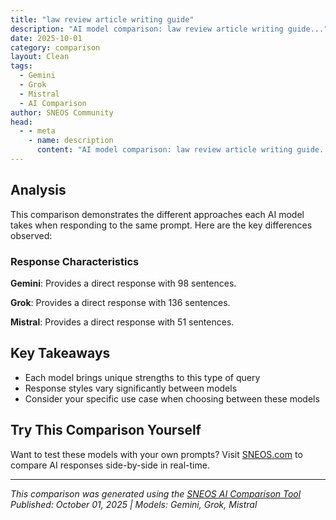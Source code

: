 ```yaml
---
title: "law review article writing guide"
description: "AI model comparison: law review article writing guide..."
date: 2025-10-01
category: comparison
layout: Clean
tags:
  - Gemini
  - Grok
  - Mistral
  - AI Comparison
author: SNEOS Community
head:
  - - meta
    - name: description
      content: "AI model comparison: law review article writing guide..."
---
```


<ChatComparison
  title="law review article writing guide"
  prompt="law review article writing guide"
  :responses='{
    "Gemini": "## Law Review Article Writing Guide: From Idea to Publication\n\nWriting a law review article is a significant undertaking, but with careful planning, research, and execution, it can be a rewarding experience. This guide provides a comprehensive overview of the process, from initial brainstorming to final submission.\n\n**I. Pre-Writing: Idea Generation and Topic Selection**\n\n*   **Identify Your Passion and Expertise:** What areas of law truly interest you? What are you knowledgeable about?  Choosing a topic you\u0027re passionate about will make the writing process more enjoyable and lead to a more compelling piece.\n*   **Identify a Problem or Gap:** Law review articles aim to contribute something new to legal scholarship.  Ask yourself:\n    *   Is there a conflict in the case law?\n    *   Is a particular legal issue inadequately addressed by existing scholarship?\n    *   Is there a novel argument that could be made about a legal doctrine?\n    *   Are there unintended consequences of a particular law or policy?\n    *   Is there a legal issue that is ripe for analysis due to recent events (e.g., a new Supreme Court case, a change in legislation)?\n*   **Specificity is Key:** Avoid topics that are too broad. Instead of writing about \u0022Constitutional Law,\u0022 consider a more focused topic like \u0022The Fourth Amendment Implications of Geofencing Warrants.\u0022\n*   **Consider Current Events and Trends:** Pay attention to legal news, conferences, and emerging issues.  This can help you identify relevant and timely topics.\n*   **Preliminary Research:** Conduct a quick search of legal databases (e.g., Westlaw, LexisNexis, HeinOnline) to see what has already been written on your topic. This will help you refine your thesis and ensure your argument is original.\n*   **Talk to Professors and Experts:** Discuss your idea with professors, practitioners, or other legal experts. They can provide valuable feedback and insights.\n*   **Outline a Tentative Structure:** Even before you start writing, sketch out a rough outline of your argument. This will help you stay focused and organized.\n\n**II. Research and Organization**\n\n*   **Thorough Research is Paramount:** Conduct exhaustive research using primary sources (e.g., case law, statutes, regulations) and secondary sources (e.g., law review articles, books, treatises).\n*   **Utilize Legal Databases Effectively:** Master the search functions of Westlaw, LexisNexis, and HeinOnline. Use keywords, Boolean operators, and advanced search techniques to find relevant materials.\n*   **Citator Services are Your Friend:** Use KeyCite (Westlaw) and Shepard\u0027s (LexisNexis) to check the validity and precedential value of cases.\n*   **Organize Your Research:** As you research, create a system for organizing your notes and sources. Use a citation management tool like Zotero, Mendeley, or EndNote.\n*   **Identify Your Audience:**  Keep your intended audience in mind throughout the writing process. Are you writing for a general audience of legal scholars, or a more specialized group?\n*   **Refine Your Thesis:** Based on your research, refine your initial thesis statement. Your thesis should be clear, concise, and arguable. It should be the central argument of your article.\n\n**III. Writing the Article**\n\n*   **Structure and Outline:** Develop a detailed outline that provides a roadmap for your argument. A typical law review article structure includes:\n    *   **Introduction:** Introduce the topic, state your thesis, and provide a roadmap of the article.\n    *   **Background:** Provide the necessary legal and factual background for your argument.\n    *   **Analysis:** Develop your argument, using evidence and reasoning to support your claims. This is the heart of your article.\n    *   **Counterarguments:** Address potential counterarguments to your thesis. This demonstrates intellectual honesty and strengthens your argument.\n    *   **Conclusion:** Summarize your argument and discuss its implications. Offer suggestions for future research or legal reform.\n*   **Develop a Clear and Coherent Argument:** Your argument should be logical, well-supported, and persuasive.\n*   **Use Clear and Concise Language:** Avoid jargon and legalese whenever possible. Write in plain English.\n*   **Support Your Arguments with Evidence:** Back up your claims with citations to primary and secondary sources.\n*   **Be Original:** Strive to offer a fresh perspective or a novel argument.\n*   **Maintain Objectivity:** Present your arguments fairly and objectively, even when discussing controversial topics.\n*   **Engage with Existing Scholarship:** Acknowledge and build upon the work of other scholars.\n*   **Write in Stages:** Don\u0027t try to write the entire article in one sitting. Break it down into smaller, manageable tasks.\n*   **Get Feedback:** Ask professors, colleagues, or friends to read your draft and provide feedback.\n*   **Revise and Edit:** Revise and edit your article carefully. Pay attention to grammar, spelling, punctuation, and clarity.\n\n**IV. Citation and Style**\n\n*   **The Bluebook is Your Bible:** The *Bluebook: A Uniform System of Citation* is the standard citation manual for legal scholarship.  Learn it and use it diligently.\n*   **Consistency is Crucial:** Maintain consistency in your citation style throughout the article.\n*   **Accurate Citations are Essential:** Double-check all of your citations to ensure they are accurate.  Incorrect citations can damage your credibility.\n*   **Follow Journal Style Guidelines:**  Different law reviews may have different style guidelines.  Check the journal\u0027s website for specific requirements.\n*   **Use Footnotes Effectively:** Use footnotes to provide citations, elaborate on points made in the text, and provide additional context.\n\n**V. Submission and Publication**\n\n*   **Research Potential Journals:** Identify law reviews that publish articles on your topic. Consider the journal\u0027s prestige, circulation, and editorial focus.\n*   **Check Submission Guidelines:**  Each law review has its own submission guidelines.  Follow them carefully.\n*   **Prepare Your Manuscript:**  Format your manuscript according to the journal\u0027s specifications.  This typically includes double-spacing, margins, and font size.\n*   **Write a Strong Cover Letter:**  Your cover letter should introduce yourself, summarize your article, and explain why it would be a good fit for the journal.\n*   **Submit Online:**  Most law reviews accept submissions through online systems like Scholastica or ExpressO.\n*   **Be Patient:** The law review submission process can take several months.\n*   **Respond to Offers:** If you receive multiple offers, carefully consider which journal is the best fit for your work.\n*   **Negotiate with the Journal:**  You may be able to negotiate the terms of publication, such as the publication date and the journal\u0027s editorial changes.\n*   **Review Proofs Carefully:**  Before your article is published, you will have the opportunity to review proofs.  Check them carefully for errors.\n\n**VI. Key Tips for Success**\n\n*   **Start Early:**  Don\u0027t wait until the last minute to start writing your article.\n*   **Manage Your Time Effectively:**  Break down the writing process into smaller, manageable tasks.\n*   **Stay Organized:**  Keep track of your research, notes, and sources.\n*   **Be Persistent:**  Don\u0027t give up if you encounter setbacks.\n*   **Embrace Feedback:**  Be open to constructive criticism.\n*   **Proofread Carefully:**  Errors can detract from your credibility.\n*   **Celebrate Your Accomplishments:**  Writing a law review article is a significant achievement.\n\n**VII. Resources**\n\n*   **The Bluebook: A Uniform System of Citation**\n*   **Westlaw/LexisNexis Training Materials**\n*   **Citation Management Software (Zotero, Mendeley, EndNote)**\n*   **Law School Writing Centers**\n*   **Legal Writing Texts**\n\nBy following these guidelines, you can increase your chances of writing a successful law review article that makes a meaningful contribution to legal scholarship. Good luck!\n",
    "Grok": "Writing a law review article is a rigorous but rewarding process, often undertaken by law students, academics, or legal professionals to contribute to legal scholarship. Law review articles are typically published in academic journals and focus on a specific legal issue, offering in-depth analysis, critique, and often novel arguments or solutions. Below is a comprehensive guide to writing a law review article:\n\n---\n\n### **1. Understand the Purpose and Audience**\n- **Purpose**: Law review articles aim to advance legal scholarship by analyzing a specific legal issue, critiquing existing laws or policies, or proposing reforms. They are not merely summaries of the law but must offer original insights or arguments.\n- **Audience**: Your primary audience includes legal scholars, practitioners, judges, and law students. Write with a sophisticated understanding of legal concepts and assume familiarity with basic legal principles.\n\n---\n\n### **2. Choose a Topic**\n- **Narrow and Focused**: Select a specific legal issue or question rather than a broad topic. For example, instead of writing about \u0022intellectual property,\u0022 focus on \u0022the impact of AI-generated content on copyright law.\u0022\n- **Originality**: Contribute something new to the conversation. Research existing literature to identify gaps or unresolved issues. Avoid topics that have been extensively covered unless you have a fresh perspective.\n- **Timely or Significant**: Choose a topic that is relevant to current legal debates, emerging issues, or unresolved controversies. Topics tied to recent court decisions, legislative changes, or social trends often attract attention.\n- **Feasibility**: Ensure you have access to sufficient primary (cases, statutes, regulations) and secondary (law review articles, books) sources to support your research.\n\n**Tip**: Review recent law review articles, court rulings, or legal blogs to identify trending or underexplored topics. Discuss your idea with mentors or professors for feedback.\n\n---\n\n### **3. Conduct Thorough Research**\nLaw review articles require extensive research to ground your arguments in authority. Use:\n- **Primary Sources**: Case law, statutes, regulations, constitutions, and treaties. Use legal databases like Westlaw, LexisNexis, or HeinOnline to access these materials.\n- **Secondary Sources**: Law review articles, treatises, books, and policy papers for context and to understand existing scholarship.\n- **Interdisciplinary Sources**: If relevant, include perspectives from economics, sociology, or other fields to enrich your analysis.\n\n**Tip**: Keep meticulous notes and organize your sources using citation management tools like Zotero or Endnote. Law reviews often require extensive footnotes, so accurate source tracking is essential.\n\n---\n\n### **4. Develop a Strong Thesis or Argument**\n- A law review article must have a central thesis or argument that ties your analysis together. This is not just a description of the law but a position or solution.\n- Examples of a thesis:\n  - Proposing a new legal standard or framework.\n  - Critiquing a court decision or statute as ineffective or unjust.\n  - Identifying a gap in the law and suggesting how to address it.\n- Ensure your thesis is:\n  - **Specific**: Avoid vague claims.\n  - **Defensible**: Back it up with evidence and reasoning.\n  - **Significant**: It should matter to the legal community.\n\n---\n\n### **5. Structure Your Article**\nLaw review articles follow a conventional structure, though slight variations exist depending on the journal or topic. A typical structure includes:\n\n#### **a. Title**\n- Craft a clear, concise, and engaging title that reflects your topic and argument. Avoid obscure or overly clever titles.\n- Example: \u0022Reimagining Fair Use: AI-Generated Works and Copyright Law\u0022\n\n#### **b. Abstract (if required)**\n- Summarize your article in 150\u2013250 words, including the issue, your argument, and key conclusions.\n- Some journals require an abstract; check submission guidelines.\n\n#### **c. Introduction**\n- **Hook**: Start with a compelling fact, case, or problem to grab attention.\n- **Context**: Briefly outline the legal issue and its significance.\n- **Thesis**: Clearly state your argument or purpose.\n- **Roadmap**: Provide a brief overview of the article\u2019s structure (e.g., \u0022Part I examines\u2026, Part II argues\u2026, etc.\u0022).\n\n#### **d. Background (Part I, if applicable)**\n- Provide necessary context for readers unfamiliar with the topic. This may include:\n  - Relevant legal doctrines or principles.\n  - Historical development of the law.\n  - Key cases, statutes, or regulations.\n- Keep this section concise and focused on what\u2019s essential to your argument.\n\n#### **e. Analysis (Parts II, III, etc.)**\n- This is the heart of your article. Break your argument into logical sections or parts.\n- Use subheadings for clarity (e.g., \u0022II.A: The Current State of the Law\u0022).\n- For each section:\n  - Present existing law or scholarship.\n  - Critique or analyze the issue (e.g., inconsistencies, gaps, or inefficiencies).\n  - Support your points with cases, statutes, and scholarly opinions.\n  - Engage with counterarguments to strengthen your position.\n- If proposing a solution or reform, explain why it is practical and effective.\n\n#### **f. Conclusion**\n- Summarize your findings and restate your thesis.\n- Highlight the broader implications of your argument for the legal field or society.\n- (Optional) Suggest areas for future research or unresolved issues.\n\n#### **g. Footnotes**\n- Law review articles rely heavily on footnotes for citations and substantive commentary. Follow the citation style required by the journal (usually *The Bluebook: A Uniform System of Citation* in the U.S.).\n- Use footnotes not just for citations but also to address tangential points, counterarguments, or additional context without disrupting the main text.\n\n---\n\n### **6. Adopt the Appropriate Writing Style**\n- **Formal and Precise**: Use formal legal language and avoid colloquialisms or overly conversational tone.\n- **Clear and Concise**: Avoid jargon where possible, and ensure complex ideas are explained clearly. Law review articles are often lengthy (8,000\u201320,000 words), so clarity prevents reader fatigue.\n- **Objective but Persuasive**: While maintaining scholarly objectivity, subtly advocate for your position through logical reasoning and evidence.\n- **Technical Accuracy**: Ensure legal citations, case names, and statutory references are correct. Missteps can undermine your credibility.\n\n**Tip**: Read published law review articles in top journals (e.g., *Harvard Law Review*, *Yale Law Journal*) to understand tone and style.\n\n---\n\n### **7. Edit and Revise**\n- **Substance**: Ensure your argument is logical, well-supported, and addresses counterarguments. Check that each section advances your thesis.\n- **Clarity**: Revise for readability. Break long sentences into shorter ones, and eliminate redundancy.\n- **Citations**: Verify every citation for accuracy and proper *Bluebook* formatting.\n- **Proofreading**: Eliminate grammatical, typographical, and spelling errors. Law reviews value precision.\n- **Peer Review**: Share drafts with colleagues, professors, or mentors for feedback on content and style.\n\n**Tip**: Allow time between drafts to approach revisions with fresh eyes.\n\n---\n\n### **8. Adhere to Submission Guidelines**\n- **Target Journal**: Choose a law review or journal that aligns with your topic and goals. Consider general law reviews (e.g., *Stanford Law Review*) or specialty journals (e.g., *Journal of Intellectual Property Law*).\n- **Formatting**: Follow the journal\u2019s submission guidelines for word count, font, spacing, and citation style. Most require double-spaced text in 12-point Times New Roman with 1-inch margins.\n- **Footnotes**: Ensure footnotes are formatted correctly (often single-spaced).\n- **Cover Letter**: Include a brief cover letter explaining your article\u2019s significance and fit for the journal (if required).\n- **Blind Review**: Most law reviews use a blind review process, so anonymize your manuscript by removing identifying information.\n\n**Tip**: Use submission platforms like Scholastica or ExpressO to submit to multiple journals simultaneously, as many accept non-exclusive submissions.\n\n---\n\n### **9. Understand the Review and Publication Process**\n- **Selection**: Law reviews are highly competitive, often managed by student editors. Articles are selected based on originality, scholarship quality, and writing clarity.\n- **Editing**: If accepted, expect multiple rounds of edits with journal editors. Be open to feedback and revisions.\n- **Timeline**: The process from submission to publication can take months or over a year, depending on the journal.\n\n**Tip**: Be patient and professional in communications with editors. If rejected, revise based on feedback (if provided) and resubmit elsewhere.\n\n---\n\n### **10. Ethical Considerations**\n- **Plagiarism**: Cite all sources meticulously to avoid plagiarism. Law reviews often use software to check for originality.\n- **Conflict of Interest**: Disclose any personal or professional conflicts related to your topic.\n- **Accuracy**: Double-check facts, case holdings, and legal interpretations to avoid misrepresentations.\n\n---\n\n### **Additional Resources**\n- **Style Guides**: *The Bluebook: A Uniform System of Citation* (for U.S. legal writing) or other citation manuals as per jurisdiction.\n- **Writing Guides**: Books like *Academic Legal Writing* by Eugene Volokh or *Legal Writing in Plain English* by Bryan A. Garner.\n- **Sample Articles**: Read articles in top law reviews to understand structure and style.\n\n---\n\nBy following this guide, you can craft a well-researched, compelling law review article that contributes meaningfully to legal scholarship. If you have a specific topic or section in mind, feel free to ask for more tailored advice!",
    "Mistral": "Writing a law review article involves a structured approach to ensure clarity, depth, and adherence to legal scholarship standards. Here\u2019s a comprehensive guide to help you through the process:\n\n### 1. **Choosing a Topic**\n   - **Relevance**: Select a topic that is relevant and timely. Consider current legal issues, recent court decisions, or emerging areas of law.\n   - **Interest**: Choose a topic that genuinely interests you. This will make the writing process more enjoyable and your enthusiasm will likely translate into a better article.\n   - **Originality**: Ensure your topic is original or offers a unique perspective on an existing issue.\n\n### 2. **Research**\n   - **Primary Sources**: Review statutes, regulations, case law, and other primary legal sources.\n   - **Secondary Sources**: Consult law review articles, legal treatises, and other scholarly works.\n   - **Databases**: Use legal databases like Westlaw, LexisNexis, and HeinOnline for comprehensive research.\n   - **Interdisciplinary Approach**: Consider incorporating insights from other disciplines such as economics, sociology, or political science if relevant.\n\n### 3. **Outline**\n   - **Introduction**: Briefly introduce the topic, state the thesis, and provide an overview of the article\u2019s structure.\n   - **Background**: Provide necessary background information, including historical context, key legal principles, and relevant precedents.\n   - **Analysis**: Present your main arguments, supported by legal authorities and scholarly sources.\n   - **Counterarguments**: Address and refute potential counterarguments to strengthen your position.\n   - **Conclusion**: Summarize your findings, reiterate your thesis, and suggest implications or future research.\n\n### 4. **Writing**\n   - **Clarity**: Write clearly and concisely. Avoid jargon and overly complex sentences.\n   - **Structure**: Follow a logical structure, ensuring each section flows smoothly into the next.\n   - **Citations**: Use proper legal citation format (e.g., Bluebook) for all sources.\n   - **Footnotes**: Use footnotes for citations and additional explanations, but avoid overusing them.\n   - **Consistency**: Maintain a consistent tone and style throughout the article.\n\n### 5. **Editing and Proofreading**\n   - **Self-Edit**: Read your article multiple times to catch errors and improve clarity.\n   - **Peer Review**: Have colleagues or mentors review your work for feedback.\n   - **Professional Editing**: Consider using a professional editing service for a polished final draft.\n\n### 6. **Submission**\n   - **Journal Selection**: Choose a law review journal that aligns with your topic and has a good reputation.\n   - **Guidelines**: Follow the journal\u2019s submission guidelines carefully, including formatting requirements and deadlines.\n   - **Cover Letter**: Write a compelling cover letter explaining the significance of your article and why it is suitable for the journal.\n\n### 7. **Post-Submission**\n   - **Revisions**: Be prepared to make revisions based on feedback from the journal\u2019s editors.\n   - **Publication**: Once accepted, work closely with the journal to ensure a smooth publication process.\n\n### 8. **Additional Tips**\n   - **Time Management**: Allocate sufficient time for each stage of the process, from research to final editing.\n   - **Feedback**: Be open to feedback and willing to make necessary revisions.\n   - **Continuous Learning**: Stay updated with new developments in your field to ensure your article remains relevant.\n\n### Example Structure\n\n1. **Title Page**\n   - Title of the article\n   - Author\u2019s name and affiliation\n   - Abstract (if required)\n\n2. **Introduction**\n   - Brief overview of the topic\n   - Statement of the thesis\n   - Roadmap of the article\n\n3. **Background**\n   - Historical context\n   - Key legal principles\n   - Relevant precedents\n\n4. **Analysis**\n   - Main arguments\n   - Supporting evidence\n   - Legal authorities and scholarly sources\n\n5. **Counterarguments**\n   - Addressing potential counterarguments\n   - Refutation of counterarguments\n\n6. **Conclusion**\n   - Summary of findings\n   - Reiteration of the thesis\n   - Implications or future research\n\n7. **References**\n   - List of all cited sources\n\nBy following this guide, you can ensure that your law review article is well-researched, clearly written, and adheres to the standards of legal scholarship. Good luck!"
  }'
  published-date="22:36"
/>

## Analysis

This comparison demonstrates the different approaches each AI model takes when responding to the same prompt. Here are the key differences observed:

### Response Characteristics

**Gemini**: Provides a direct response with 98 sentences. 

**Grok**: Provides a direct response with 136 sentences. 

**Mistral**: Provides a direct response with 51 sentences. 

## Key Takeaways

- Each model brings unique strengths to this type of query
- Response styles vary significantly between models
- Consider your specific use case when choosing between these models

## Try This Comparison Yourself

Want to test these models with your own prompts? Visit [SNEOS.com](https://sneos.com) to compare AI responses side-by-side in real-time.

---

*This comparison was generated using the [SNEOS AI Comparison Tool](https://sneos.com)*
*Published: October 01, 2025 | Models: Gemini, Grok, Mistral*

